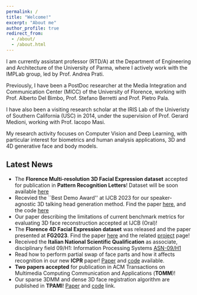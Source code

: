 ```yaml
---
permalink: /
title: "Welcome!"
excerpt: "About me"
author_profile: true
redirect_from: 
  - /about/
  - /about.html
---
```


I am currently assistant professor (RTD/A) at the Department of Engineering and Architecture of the University of Parma, where I actively work with the IMPLab group, led by Prof. Andrea Prati.

Previously, I have been a PostDoc researcher at the Media Integration and Communication Center (MICC) of the University of Florence, working with Prof. Alberto Del Bimbo, Prof. Stefano Berretti and Prof. Pietro Pala. 

I have also been a visiting research scholar at the IRIS Lab of the Univeristy of Southern California (USC) in 2014, under the supervision of Prof. Gerard Medioni, working with Prof. Iacopo Masi.

My research activity focuses on Computer Vision and Deep Learning, with particular interest for biometrics and human analysis applications, 3D and 4D generative face and body models.  

Latest News
------
- The **Florence Multi-resolution 3D Facial Expression dataset** accepted for publication in **Pattern Recognition Letters**! Dataset will be soon available [here](https://www.micc.unifi.it/resources/datasets/florence-multi-resolution-3d-facial-expression-dataset/)
- Recevied the ``Best Demo Award'' at IJCB 2023 for our speaker-agnostic 3D talking head generation method. Find the paper [here](https://arxiv.org/pdf/2306.01415.pdf), and the code [here](https://github.com/FedeNoce/s2l-s2d)
- Our paper describing the limitations of current benchmark metrics for evaluating 3D face reconstruction accepted at IJCB (Oral)! 
- The **Florence 4D Facial Expression dataset** was released and the paper presented at **FG2023**. Find the paper [here](https://ieeexplore.ieee.org/document/10042606) and the related [project](http://www.micc.unifi.it/resources/datasets/florence-4d-facial-expression/) page!
- Received the **Italian National Scientific Qualification** as associate, disciplinary field 09/H1: Information Processing Systems [ASN-09/H1](https://asn21.cineca.it/pubblico/miur/esito/09%252FH1/2/4)
- Read how to perform partial swap of face parts and how it affects recognition in our new **ICPR** paper! [Paper](https://ieeexplore.ieee.org/abstract/document/9956298) and [code](https://github.com/clferrari/FacePartsSwap) available.
- **Two papers accepted** for publication in ACM Transactions on Multimedia Computing Communication and Applications (**TOMM**)!
- Our sparse 3DMM and dense 3D face registration algorithm are published in **TPAMI**! [Paper](https://ieeexplore.ieee.org/abstract/document/9462361) and [code](https://github.com/clferrari/SLC-3DMM) link.
